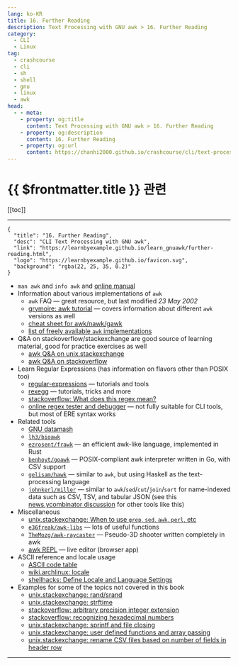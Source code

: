 ```yaml
---
lang: ko-KR
title: 16. Further Reading
description: Text Processing with GNU awk > 16. Further Reading
category: 
  - CLI
  - Linux
tag:
  - crashcourse
  - cli
  - sh
  - shell
  - gnu
  - linux
  - awk
head:
  - - meta:
    - property: og:title
      content: Text Processing with GNU awk > 16. Further Reading
    - property: og:description
      content: 16. Further Reading
    - property: og:url
      content: https://chanhi2000.github.io/crashcourse/cli/text-processing-w-gnu-awk/16-further-reading.html
---
```


# {{ $frontmatter.title }} 관련

[[toc]]

---

```component VPCard
{
  "title": "16. Further Reading",
  "desc": "CLI Text Processing with GNU awk",
  "link": "https://learnbyexample.github.io/learn_gnuawk/further-reading.html",
  "logo": "https://learnbyexample.github.io/favicon.svg",
  "background": "rgba(22, 25, 35, 0.2)"
}
```

- `man awk` and `info awk` and [online manual](https://www.gnu.org/software/gawk/manual/gawk.html)
- Information about various implementations of `awk`
  - `awk` FAQ — great resource, but last modified _23 May 2002_
  - [grymoire: awk tutorial](https://www.grymoire.com/Unix/Awk.html) — covers information about different `awk` versions as well
  - [cheat sheet for awk/nawk/gawk](https://catonmat.net/ftp/awk.cheat.sheet.txt)
  - [list of freely available `awk` implementations](https://www.gnu.org/software/gawk/manual/html_node/Other-Versions.html)
- Q&A on stackoverflow/stackexchange are good source of learning material, good for practice exercises as well
  - [awk Q&A on unix.stackexchange](https://unix.stackexchange.com/questions/tagged/awk?sort=votes&pageSize=15)
  - [awk Q&A on stackoverflow](https://stackoverflow.com/questions/tagged/awk?sort=votes&pageSize=15)
- Learn Regular Expressions (has information on flavors other than POSIX too)
  - [regular-expressions](https://www.regular-expressions.info) — tutorials and tools
  - [rexegg](https://www.rexegg.com) — tutorials, tricks and more
  - [stackoverflow: What does this regex mean?](https://stackoverflow.com/q/22937618/4082052)
  - [online regex tester and debugger](https://regex101.com) — not fully suitable for CLI tools, but most of ERE syntax works
- Related tools
  - [GNU datamash](https://www.gnu.org/software/datamash)
  - [<FontIcon icon="iconfont icon-github"/> `lh3/bioawk`](https://github.com/lh3/bioawk)
  - [<FontIcon icon="iconfont icon-github"/> `ezrosent/frawk`](https://github.com/ezrosent/frawk) — an efficient awk-like language, implemented in Rust
  - [<FontIcon icon="iconfont icon-github"/> `benhoyt/goawk`](https://github.com/benhoyt/goawk) — POSIX-compliant awk interpreter written in Go, with CSV support
  - [<FontIcon icon="iconfont icon-github"/> `gelisam/hawk`](https://github.com/gelisam/hawk) — similar to `awk`, but using Haskell as the text-processing language
  - [<FontIcon icon="iconfont icon-github"/> `johnkerl/miller`](https://github.com/johnkerl/miller) — similar to `awk`/`sed`/`cut`/`join`/`sort` for name-indexed data such as CSV, TSV, and tabular JSON (see this [news.ycombinator discussion](https://news.ycombinator.com/item?id=10066742) for other tools like this)
- Miscellaneous
  - [unix.stackexchange: When to use `grep`, `sed`, `awk`, `perl`, etc](https://unix.stackexchange.com/q/303044/109046)
  - [<FontIcon icon="iconfont icon-github"/> `e36freak/awk-libs`](https://github.com/e36freak/awk-libs) — lots of useful functions
  - [<FontIcon icon="iconfont icon-github"/> `TheMozg/awk-raycaster`](https://github.com/TheMozg/awk-raycaster) — Pseudo-3D shooter written completely in awk
  - [awk REPL](https://awk.js.org) — live editor (browser app)
- ASCII reference and locale usage
  - [ASCII code table](https://ascii.cl)
  - [wiki.archlinux: locale](https://wiki.archlinux.org/title/locale)
  - [shellhacks: Define Locale and Language Settings](https://www.shellhacks.com/linux-define-locale-language-settings)
- Examples for some of the topics not covered in this book
  - [unix.stackexchange: rand/srand](https://unix.stackexchange.com/q/372816/109046)
  - [unix.stackexchange: strftime](https://unix.stackexchange.com/q/224969/109046)
  - [stackoverflow: arbitrary precision integer extension](https://stackoverflow.com/q/46904447/4082052)
  - [stackoverflow: recognizing hexadecimal numbers](https://stackoverflow.com/q/3683110/4082052)
  - [unix.stackexchange: sprintf and file closing](https://unix.stackexchange.com/q/223727/109046)
  - [unix.stackexchange: user defined functions and array passing](https://unix.stackexchange.com/q/72469/109046)
  - [unix.stackexchange: rename CSV files based on number of fields in header row](https://unix.stackexchange.com/q/408742/109046)

---

<TagLinks/>
